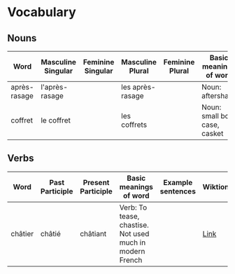 # Vocabulary
## Nouns
| Word | Masculine Singular | Feminine Singular | Masculine Plural | Feminine Plural | Basic meanings of word | Example sentences | Wiktionary |
| --- | --- | --- | --- | --- | --- | --- | --- |
| après-rasage | l'après-rasage |  | les après-rasage |  | Noun: aftershave |  | [Link](https://en.wiktionary.org/wiki/après-rasage#French) |
| coffret | le coffret |  | les coffrets |  | Noun: small box, case, casket |  | [Link](https://en.wiktionary.org/wiki/coffret#French) |
## Verbs
| Word | Past Participle | Present Participle | Basic meanings of word | Example sentences | Wiktionary |
| --- | --- | --- | --- | --- | --- |
| châtier | châtié | châtiant | Verb: To tease, chastise. Not used much in modern French |  | [Link](https://en.wiktionary.org/wiki/châtier#French) |